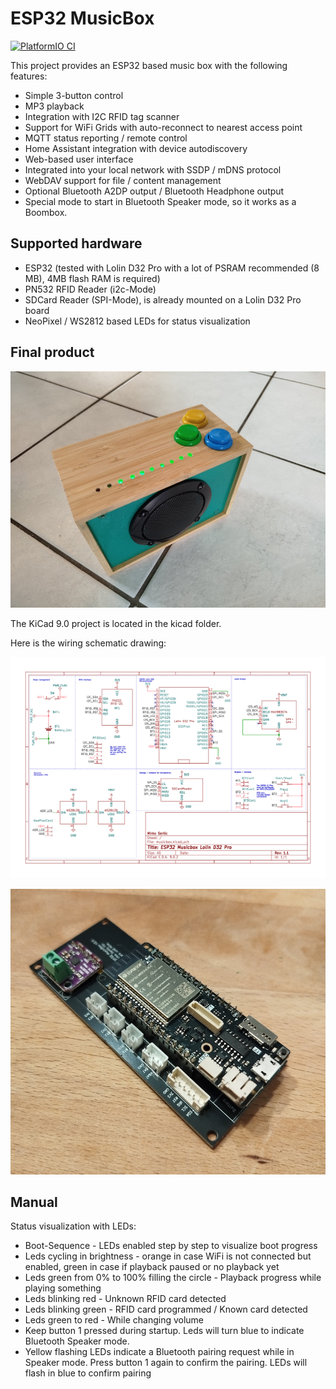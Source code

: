 # ESP32 MusicBox

[![PlatformIO CI](https://github.com/mirkosertic/ESP32MusicBox/actions/workflows/build.yml/badge.svg)](https://github.com/mirkosertic/ESP32MusicBox/actions/workflows/build.yml)

This project provides an ESP32 based music box with the following features:

* Simple 3-button control
* MP3 playback
* Integration with I2C RFID tag scanner
* Support for WiFi Grids with auto-reconnect to nearest access point
* MQTT status reporting / remote control
* Home Assistant integration with device autodiscovery
* Web-based user interface
* Integrated into your local network with SSDP / mDNS protocol
* WebDAV support for file / content management
* Optional Bluetooth A2DP output / Bluetooth Headphone output
* Special mode to start in Bluetooth Speaker mode, so it works as a Boombox.

## Supported hardware

* ESP32 (tested with Lolin D32 Pro with a lot of PSRAM recommended (8 MB), 4MB flash RAM is required)
* PN532 RFID Reader (i2c-Mode)
* SDCard Reader (SPI-Mode), is already mounted on a Lolin D32 Pro board
* NeoPixel / WS2812 based LEDs for status visualization

## Final product

![box](doc/box.png)

The KiCad 9.0 project is located in the kicad folder.

Here is the wiring schematic drawing:

![schematics](doc/schematics.svg)

![pcb](doc/pcb.png)

## Manual

Status visualization with LEDs:

- Boot-Sequence - LEDs enabled step by step to visualize boot progress
- Leds cycling in brightness - orange in case WiFi is not connected but enabled, green in case if playback paused or no playback yet
- Leds green from 0% to 100% filling the circle - Playback progress while playing something
- Leds blinking red - Unknown RFID card detected
- Leds blinking green - RFID card programmed / Known card detected
- Leds green to red - While changing volume
- Keep button 1 pressed during startup. Leds will turn blue to indicate Bluetooth Speaker mode.
- Yellow flashing LEDs indicate a Bluetooth pairing request while in Speaker mode. Press button 1 again to confirm the pairing. LEDs will flash in blue to confirm pairing

